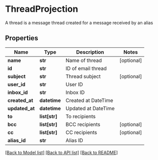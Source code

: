 # ThreadProjection

A thread is a message thread created for a message received by an alias
## Properties
Name | Type | Description | Notes
------------ | ------------- | ------------- | -------------
**name** | **str** | Name of thread | [optional] 
**id** | **str** | ID of email thread | 
**subject** | **str** | Thread subject | [optional] 
**user_id** | **str** | User ID | 
**inbox_id** | **str** | Inbox ID | 
**created_at** | **datetime** | Created at DateTime | 
**updated_at** | **datetime** | Updated at DateTime | 
**to** | **list[str]** | To recipients | 
**bcc** | **list[str]** | BCC recipients | [optional] 
**cc** | **list[str]** | CC recipients | [optional] 
**alias_id** | **str** | Alias ID | 

[[Back to Model list]](../README#documentation-for-models) [[Back to API list]](../README#documentation-for-api-endpoints) [[Back to README]](../README)


